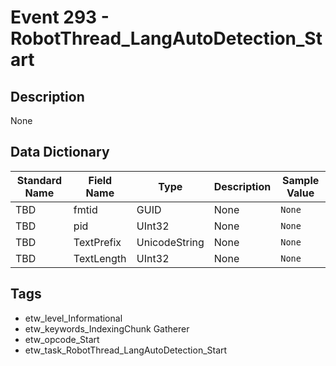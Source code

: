 # Event 293 - RobotThread_LangAutoDetection_Start

## Description
None

## Data Dictionary
|Standard Name|Field Name|Type|Description|Sample Value|
|---|---|---|---|---|
|TBD|fmtid|GUID|None|`None`|
|TBD|pid|UInt32|None|`None`|
|TBD|TextPrefix|UnicodeString|None|`None`|
|TBD|TextLength|UInt32|None|`None`|

## Tags
* etw_level_Informational
* etw_keywords_IndexingChunk Gatherer
* etw_opcode_Start
* etw_task_RobotThread_LangAutoDetection_Start